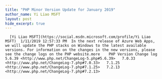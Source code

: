 ```yaml
---
title: "PHP Minor Version Update for January 2019"
author_name: Yi Liao MSFT
layout: post
hide_excerpt: true
---
```

      [Yi Liao MSFT](https://social.msdn.microsoft.com/profile/Yi Liao MSFT)  1/11/2019 12:57:33 PM  In the next release of Azure Web Apps, we will update the PHP stacks on Windows to the latest available versions. For information on the changes in the new versions, please see the change logs on the PHP website.more    PHP Version Change log   5.6.39 <http://www.php.net/ChangeLog-5.php#5.6.39>   7.0.33 <http://www.php.net/ChangeLog-7.php#7.0.33>   7.1.25 <http://www.php.net/ChangeLog-7.php#7.1.25>   7.2.13 <http://www.php.net/ChangeLog-7.php#7.2.13>        
